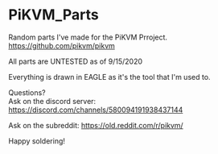 # PiKVM_Parts

Random parts I've made for the PiKVM Prroject.  https://github.com/pikvm/pikvm

All parts are UNTESTED as of 9/15/2020

Everything is drawn in EAGLE as it's the tool that I'm used to.


Questions?  
Ask on the discord server:  https://discord.com/channels/580094191938437144

Ask on the subreddit: https://old.reddit.com/r/pikvm/

Happy soldering!
